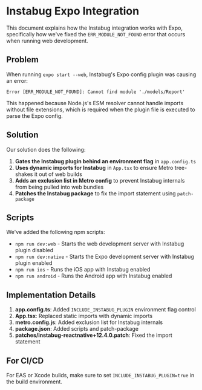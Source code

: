 # Instabug Expo Integration

This document explains how the Instabug integration works with Expo, specifically how we've fixed the `ERR_MODULE_NOT_FOUND` error that occurs when running web development.

## Problem

When running `expo start --web`, Instabug's Expo config plugin was causing an error:
```
Error [ERR_MODULE_NOT_FOUND]: Cannot find module './models/Report'
```

This happened because Node.js's ESM resolver cannot handle imports without file extensions, which is required when the plugin file is executed to parse the Expo config.

## Solution

Our solution does the following:

1. **Gates the Instabug plugin behind an environment flag** in `app.config.ts`
2. **Uses dynamic imports for Instabug** in `App.tsx` to ensure Metro tree-shakes it out of web builds
3. **Adds an exclusion list in Metro config** to prevent Instabug internals from being pulled into web bundles
4. **Patches the Instabug package** to fix the import statement using `patch-package`

## Scripts

We've added the following npm scripts:

- `npm run dev:web` - Starts the web development server with Instabug plugin disabled
- `npm run dev:native` - Starts the Expo development server with Instabug plugin enabled
- `npm run ios` - Runs the iOS app with Instabug enabled
- `npm run android` - Runs the Android app with Instabug enabled

## Implementation Details

1. **app.config.ts**: Added `INCLUDE_INSTABUG_PLUGIN` environment flag control
2. **App.tsx**: Replaced static imports with dynamic imports
3. **metro.config.js**: Added exclusion list for Instabug internals
4. **package.json**: Added scripts and patch-package 
5. **patches/instabug-reactnative+12.4.0.patch**: Fixed the import statement

## For CI/CD

For EAS or Xcode builds, make sure to set `INCLUDE_INSTABUG_PLUGIN=true` in the build environment.
